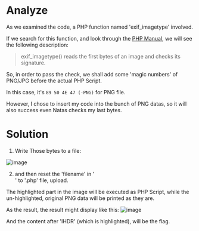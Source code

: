 # Analyze
As we examined the code, a PHP function named 'exif_imagetype' involved. 

If we search for this function, and look through the [PHP Manual](https://www.php.net/manual/en/function.exif-imagetype.php), we will see the following description:
> exif_imagetype() reads the first bytes of an image and checks its signature.

So, in order to pass the check, we shall add some 'magic numbers' of PNG/JPG before the actual PHP Script.

In this case, it's `89 50 4E 47 (·PNG)` for PNG file.

However, I chose to insert my code into the bunch of PNG datas, so it will also success even Natas checks my last bytes.

# Solution
1. Write Those bytes to a file:

![image](https://github.com/BernieHuang2008/blog/assets/88757735/1ad31424-26e0-43b2-b4b3-afb6198c4ac4)

2. and then reset the 'filename' in '<form>' to '.php' file, upload.

The highlighted part in the image will be executed as PHP Script, while the un-highlighted, original PNG data will be printed as they are.

As the result, the result might display like this:
![image](https://github.com/BernieHuang2008/blog/assets/88757735/479563a2-d6d1-45f0-a4da-ce351d53c4a4)

And the content after 'IHDR' (which is highlighted), will be the flag.

